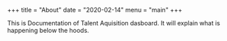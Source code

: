 +++
title = "About"
date = "2020-02-14"
menu = "main"
+++

This is Documentation of Talent Aquisition dasboard. It will explain what is happening below the hoods.
